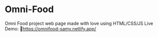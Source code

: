 # Omni-Food
Omni Food project web page made with love using HTML/CSS/JS 
Live Demo: 🔗https://omnifood-samy.netlify.app/
